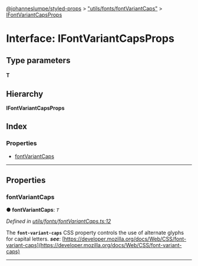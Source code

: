 [@johanneslumpe/styled-props](../README.md) > ["utils/fonts/fontVariantCaps"](../modules/_utils_fonts_fontvariantcaps_.md) > [IFontVariantCapsProps](../interfaces/_utils_fonts_fontvariantcaps_.ifontvariantcapsprops.md)

# Interface: IFontVariantCapsProps

## Type parameters
#### T 
## Hierarchy

**IFontVariantCapsProps**

## Index

### Properties

* [fontVariantCaps](_utils_fonts_fontvariantcaps_.ifontvariantcapsprops.md#fontvariantcaps)

---

## Properties

<a id="fontvariantcaps"></a>

###  fontVariantCaps

**● fontVariantCaps**: *`T`*

*Defined in [utils/fonts/fontVariantCaps.ts:12](https://github.com/johanneslumpe/styled-props/blob/3abf398/src/utils/fonts/fontVariantCaps.ts#L12)*

The **`font-variant-caps`** CSS property controls the use of alternate glyphs for capital letters.
*__see__*: [https://developer.mozilla.org/docs/Web/CSS/font-variant-caps](https://developer.mozilla.org/docs/Web/CSS/font-variant-caps)

___

